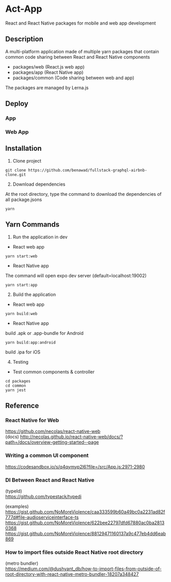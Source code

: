 # Act-App

React and React Native packages for mobile and web app development
  

## Description

A multi-platform application made of multiple yarn packages that contain common code sharing between React and React Native components

- packages/web (React.js web app)  
- packages/app (React Native app)  
- packages/common (Code sharing between web and app)  
  
The packages are managed by Lerna.js  
  
## Deploy  
  
### App  
  
### Web App  
  
## Installation
  
1. Clone project  

```
git clone https://github.com/benawad/fullstack-graphql-airbnb-clone.git
```
  
2. Download dependencies  
   
At the root directory, type the command to download the dependencies of all package.jsons  
```
yarn
```
  
## Yarn Commands
  
1. Run the application in dev
  
- React web app  
    
```
yarn start:web  
```
  
- React Native app    
  
The command will open expo dev server (default=localhost:19002)  
```
yarn start:app  
```
  
2. Build the application
  
- React web app   
  
```
yarn build:web    
```
  
- React Native app    
  
build .apk or .app-bundle for Android  
```  
yarn build:app:android
```  
build .ipa for iOS  
  
4. Testing  
  
* Test common components & controller  
  
```
cd packages  
cd common  
yarn jest  
```

## Reference
  
### React Native for Web  
https://github.com/necolas/react-native-web    
(docs) http://necolas.github.io/react-native-web/docs/?path=/docs/overview-getting-started--page  
  
### Writing a common UI component   
https://codesandbox.io/s/q4qymyp2l6?file=/src/App.js:2971-2980  
  
### DI Between React and React Native  
(typeId)  
https://github.com/typestack/typedi   
  
(examples)  
https://gist.github.com/NoMoreViolence/caa333599b60a49bc0a2231ad82f777d#file-audioserviceinterface-ts       
https://gist.github.com/NoMoreViolence/622bee22797dfd67880ac0ba28130368  
https://gist.github.com/NoMoreViolence/88129471160137a9c477eb4dd6eab869  
  
### How to import files outside React Native root directory  
(metro bundler)  
https://medium.com/@dushyant_db/how-to-import-files-from-outside-of-root-directory-with-react-native-metro-bundler-18207a348427  

